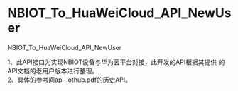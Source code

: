 # NBIOT_To_HuaWeiCloud_API_NewUser   
NBIOT_To_HuaWeiCloud_API_NewUser          

1、此API接口为实现NBIOT设备与华为云平台对接，此开发的API根据其提供
   的API文档的老用户版本进行整理。       
2、具体的参考间api-iothub.pdf的历史API。        
            
 
